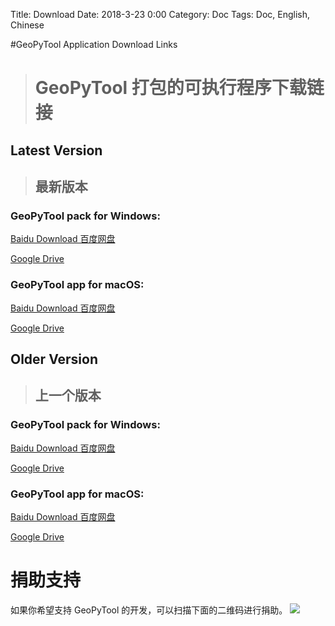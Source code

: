 Title: Download
Date: 2018-3-23 0:00
Category: Doc
Tags: Doc, English, Chinese

#GeoPyTool Application Download Links
># GeoPyTool 打包的可执行程序下载链接

## Latest Version
>## 最新版本

### GeoPyTool pack for Windows:
[Baidu Download 百度网盘](https://pan.baidu.com/s/1QW359FKmbtfM6xZ6jMTeWg)


[Google Drive](https://drive.google.com/open?id=1RdSv9kLO9y1RvY0P_Zr4aAfJ1uUeq2Gy)




### GeoPyTool app for macOS:
[Baidu Download 百度网盘](https://pan.baidu.com/s/1Ss9N_OXYbLS7mW7YWojS1Q)

[Google Drive](https://drive.google.com/open?id=1VNxWXAk8_dzKmggFprXZzn3ZNsU-7Ccw)



## Older Version
>## 上一个版本


### GeoPyTool pack for Windows:
[Baidu Download 百度网盘](https://pan.baidu.com/s/1mK17xgr-El0_z0BdBa_RpQ)


[Google Drive](https://drive.google.com/open?id=1o8YFczUqghoomOE2pp59uHy9AqbH84hq)




### GeoPyTool app for macOS:
[Baidu Download 百度网盘](https://pan.baidu.com/s/1YhKu9LUfrm0QFexdXYogcA)

[Google Drive](https://drive.google.com/open?id=1gLy0OE618EfbOFV30i9t78Zmbdu-iv_E)


# 捐助支持

如果你希望支持 GeoPyTool 的开发，可以扫描下面的二维码进行捐助。
![](https://raw.githubusercontent.com/GeoPyTool/GeoPyTool/master/img/WeChatQrCode.png)

